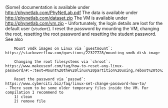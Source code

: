 (Some) documentation is available under http://phynetlab.com/PhyNetLab.pdf
The data is available under http://phynetlab.com/dataset.zip
The VM is available under http://phynetlab.com/vm.zip
    - Unfortunately, the login details are lost for the default user (`student`). I reset the password by mounting the VM, changing the root, resetting the root password and resetting the student password. See also
    
        Mount vmdk images on Linux via `guestmount`: https://stackoverflow.com/questions/22327728/mounting-vmdk-disk-image

        Changing the root filesystems via `chroot`: https://www.makeuseof.com/tag/how-to-reset-any-linux-password/#:~:text=Mount%20the%20linux%20partition%20using,reboot%20to%20restart%20the%20system.
        
        Reset the password via `passwd`: https://www.cyberciti.biz/faq/linux-set-change-password-how-to/
    - There seem to be some older temporary files inside the VM. For compilation I recommend to 
        1) clean 
        2) remove file 